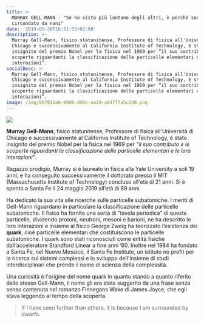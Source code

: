 ```yaml
---
title: >-
  MURRAY GELL-MANN - "Se ho visto più lontano degli altri, è perché sono
  circondato da nani"
date: '2019-05-28T16:51:55+02:00'
description: >-
  Murray Gell-Mann, fisico statunitense, Professore di fisica all'Università di
  Chicago e successivamente al California Institute of Technology, è stato
  insignito del premio Nobel per la fisica nel 1969 per “il suo contributo e le
  scoperte riguardanti la classificazione delle particelle elementari e le loro
  interazioni”.
socialDesc: >-
  Murray Gell-Mann, fisico statunitense, Professore di fisica all'Università di
  Chicago e successivamente al California Institute of Technology, è stato
  insignito del premio Nobel per la fisica nel 1969 per “il suo contributo e le
  scoperte riguardanti la classificazione delle particelle elementari e le loro
  interazioni”.
image: /img/067811a6-00d6-4dbb-aa29-a647ffa5c240.png
---
```

![](/img/067811a6-00d6-4dbb-aa29-a647ffa5c240.png)

**Murray Gell-Mann**, fisico statunitense, Professore di fisica all'Università di Chicago e successivamente al California Institute of Technology, è stato insignito del premio Nobel per la fisica nel 1969 per _“il suo contributo e le scoperte riguardanti la classificazione delle particelle elementari e le loro interazioni”_.

Ragazzo prodigio, Murray si è laureato in fisica alla Yale University a soli 19 anni, e ha conseguito successivamente il dottorato presso il MIT (Massachusetts Institute of Technology) concluso all'età di 21 anni. Si è spento a Santa Fe il 24 maggio 2019 all’età di 89 anni. 

Ha dedicato la sua vita alle ricerche sulle particelle subatomiche. I meriti di Gell-Mann riguardano in particolare la classificazione delle particelle subatomiche. Il fisico ha fornito una sorta di “tavola periodica” di queste particelle, dividendo protoni, neutroni, mesoni e barioni, ne ha descritto le loro interazioni e insieme al fisico George Zweig ha teorizzato l’esistenza dei **quark**, cioè particelle elementari che costituiscono le particelle subatomiche. I quark sono stati riconosciuti come entità fisiche dall’acceleratore Standford Linear a fine anni ’60. Inoltre nel 1984 ha fondato a Santa Fe, nel Nuovo Messico, il Santa Fe Institute, un istituto no profit per la ricerca sui sistemi complessi e lo sviluppo dell'insieme di studi interdisciplinari che prende il nome di scienza della complessità.

Una curiosità è l'origine del nome quark in quanto stando a quanto riferito dallo stesso Gell-Mann, il nome gli era stata suggerito da una frase senza senso contenuta nel romanzo Finnegans Wake di James Joyce, che egli stava leggendo al tempo della scoperta.

> If I have seen further than others, it is because I am surrounded by dwarfs.
